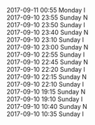 2017-09-11 00:55 Monday  I  
2017-09-10 23:55 Sunday  N  
2017-09-10 23:50 Sunday  I  
2017-09-10 23:40 Sunday  N  
2017-09-10 23:10 Sunday  I  
2017-09-10 23:00 Sunday  N  
2017-09-10 22:55 Sunday  I  
2017-09-10 22:45 Sunday  N  
2017-09-10 22:20 Sunday  I  
2017-09-10 22:15 Sunday  N  
2017-09-10 22:10 Sunday  I  
2017-09-10 19:15 Sunday  N  
2017-09-10 19:10 Sunday  I  
2017-09-10 10:40 Sunday  N  
2017-09-10 10:35 Sunday  I  
